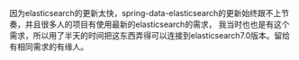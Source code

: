 因为elasticsearch的更新太快，spring-data-elasticsearch的更新始终跟不上节奏，并且很多人的项目有使用最新的elasticsearch的需求，
我当时也也是有这个需求，所以用了半天的时间把这东西弄得可以连接到elasticsearch7.0版本。留给有相同需求的有缘人。
